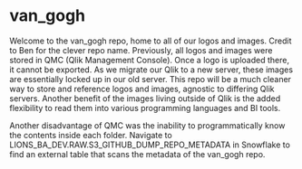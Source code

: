 # van_gogh
Welcome to the van_gogh repo, home to all of our logos and images. Credit to Ben for the clever repo name. Previously, all logos and images were stored in QMC (Qlik Management Console). Once a logo is uploaded there, it cannot be exported. As we migrate our Qlik to a new server, these images are essentially locked up in our old server. This repo will be a much cleaner way to store and reference logos and images, agnostic to differing Qlik servers. Another benefit of the images living outside of Qlik is the added flexibility to read them into various programming languages and BI tools. 

Another disadvantage of QMC was the inability to programmatically know the contents inside each folder. Navigate to LIONS_BA_DEV.RAW.S3_GITHUB_DUMP_REPO_METADATA in Snowflake to find an external table that scans the metadata of the van_gogh repo.
